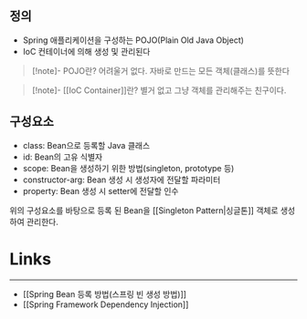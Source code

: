 ## 정의
- Spring 애플리케이션을 구성하는 POJO(Plain Old Java Object)
- IoC 컨테이너에 의해 생성 및 관리된다
>[!note]- POJO란?
>어려울거 없다. 자바로 만드는 모든 객체(클래스)를 뜻한다

>[!note]- [[IoC Container]]란?
>별거 없고 그냥 객체를 관리해주는 친구이다.

## 구성요소
- class: Bean으로 등록할 Java 클래스 
- id: Bean의 고유 식별자 
- scope: Bean을 생성하기 위한 방법(singleton, prototype 등) 
- constructor-arg: Bean 생성 시 생성자에 전달할 파라미터 
- property: Bean 생성 시 setter에 전달할 인수

위의 구성요소를 바탕으로 등록 된 Bean을 [[Singleton Pattern|싱글톤]] 객체로 생성하여 관리한다.

# **Links**
---
- [[Spring Bean 등록 방법(스프링 빈 생성 방법)]]
- [[Spring Framework Dependency Injection]]